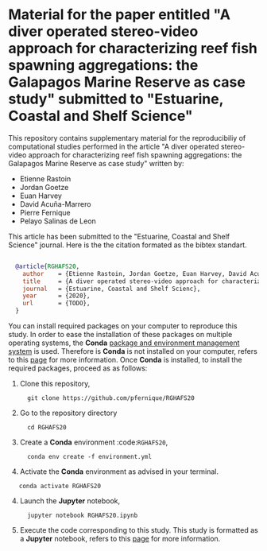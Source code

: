 Material for the paper entitled "A diver operated stereo-video approach for characterizing reef fish spawning aggregations: the Galapagos Marine Reserve as case study" submitted to "Estuarine, Coastal and Shelf Science"
============================================================================================================================================================================================================================

This repository contains supplementary material for the reproducibiliy of computational studies performed in the article "A diver operated stereo-video approach for characterizing reef fish spawning aggregations: the Galapagos Marine Reserve as case study" written by:

* Etienne Rastoin
* Jordan Goetze
* Euan Harvey
* David Acuña-Marrero
* Pierre Fernique
* Pelayo Salinas de Leon

This article has been submitted to the "Estuarine, Coastal and Shelf Science" journal.
Here is the the citation formated as the bibtex standart.

```bibtex

  @article{RGHAFS20,
    author    = {Etienne Rastoin, Jordan Goetze, Euan Harvey, David Acuña-Marrero, Pierre Fernique, Pelayo Salinas de Leon},
    title     = {A diver operated stereo-video approach for characterizing reef fish spawning aggregations: the Galapagos Marine Reserve as case study},
    journal   = {Estuarine, Coastal and Shelf Scienc},
    year      = {2020},
    url       = {TODO},
  }
```

You can install required packages on your computer to reproduce this study.
In order to ease the installation of these packages on multiple operating systems, the **Conda** [package and environment management system](https://conda.io/docs/) is used.
Therefore is **Conda** is not installed on your computer, refers to this [page]() for more information.
Once **Conda** is installed, to install the required packages, proceed as as follows:

1. Clone this repository,

   ```console
     git clone https://github.com/pfernique/RGHAFS20
   ```
2. Go to the repository directory

   ```console
     cd RGHAFS20
   ```
2. Create a **Conda** environment :code:`RGHAFS20`,
      
   ```console
     conda env create -f environment.yml
   ```
     
3. Activate the **Conda** environment as advised in your terminal.

  ```console
     conda activate RGHAFS20
  ```
  
4. Launch the **Jupyter** notebook,

   ```console
     jupyter notebook RGHAFS20.ipynb
   ```
     
6. Execute the code corresponding to this study.
   This study is formatted as a **Jupyter** notebook, refers to this [page](https://jupyter.readthedocs.io/en/latest/index.html) for more information.
